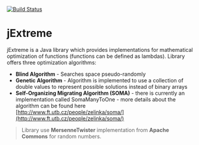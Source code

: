 [![Build Status](https://travis-ci.org/vaclavnemec/jExtreme.svg?branch=master)](https://travis-ci.org/vaclavnemec/jExtreme)

jExtreme
=========

jExtreme is a Java library which provides implementations for mathematical optimization of functions (functions can be defined as lambdas). Library offers three optimization algorithms:

  - **Blind Algorithm** - Searches space pseudo-randomly
  - **Genetic Algorithm** - Algorithm is implemented to use a collection of double values to represent possible solutions instead of binary arrays
  - **Self-Organizing Migrating Algorithm (SOMA)** - there is currently an implementation called SomaManyToOne - more details about the algorithm can be found here [http://www.ft.utb.cz/people/zelinka/soma/](http://www.ft.utb.cz/people/zelinka/soma/)

> Library use **MersenneTwister** implementation from **Apache Commons** for random numbers.

